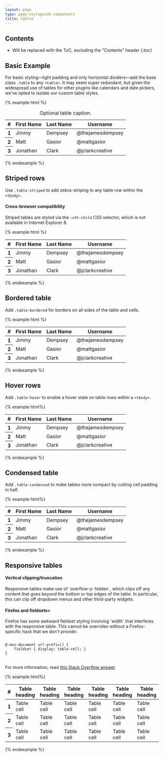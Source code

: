 ```yaml
---
layout: page
type: page-styleguide-components
title: Tables
---
```


## Contents

* Will be replaced with the ToC, excluding the "Contents" header
{:toc}

## Basic Example

For basic styling—light padding and only horizontal dividers—add the base class `.table` to any `<table>`. It may seem super redundant, but given the widespread use of tables for other plugins like calendars and date pickers, we've opted to isolate our custom table styles.


{% example html %}
<table class="table">
      <caption>Optional table caption.</caption>
      <thead>
        <tr>
          <th>#</th>
          <th>First Name</th>
          <th>Last Name</th>
          <th>Username</th>
        </tr>
      </thead>
      <tbody>
        <tr>
          <th scope="row">1</th>
          <td>Jimmy</td>
          <td>Dempsey</td>
          <td>@thejamesdempsey</td>
        </tr>
        <tr>
          <th scope="row">2</th>
          <td>Matt</td>
          <td>Gasior</td>
          <td>@mattgasior</td>
        </tr>
        <tr>
          <th scope="row">3</th>
          <td>Jonathan</td>
          <td>Clark</td>
          <td>@jclarkcreative</td>
        </tr>
      </tbody>
    </table>
{% endexample %}


## Striped rows

Use `.table-striped` to add zebra-striping to any table row within the `<tbody>`.

<div class="docs-callout docs-callout-danger">
    <h4 id="cross-browser-compatibility">Cross-browser compatibility<a class="anchorjs-link" href="#cross-browser-compatibility"><span class="anchorjs-icon"></span></a></h4>
    <p>Striped tables are styled via the <code>:nth-child</code> CSS selector, which is not available in Internet Explorer 8.</p>
</div>


{% example html %}
<table class="table  table-striped">
  <thead>
    <tr>
      <th>#</th>
      <th>First Name</th>
      <th>Last Name</th>
      <th>Username</th>
    </tr>
  </thead>
  <tbody>
    <tr>
      <th scope="row">1</th>
      <td>Jimmy</td>
      <td>Dempsey</td>
      <td>@thejamesdempsey</td>
    </tr>
    <tr>
      <th scope="row">2</th>
      <td>Matt</td>
      <td>Gasior</td>
      <td>@mattgasior</td>
    </tr>
    <tr>
      <th scope="row">3</th>
      <td>Jonathan</td>
      <td>Clark</td>
      <td>@jclarkcreative</td>
    </tr>
  </tbody>
</table>
{% endexample %}

## Bordered table

Add `.table-bordered` for borders on all sides of the table and cells.

{% example html %}
<table class="table  table-bordered">
  <thead>
    <tr>
      <th>#</th>
      <th>First Name</th>
      <th>Last Name</th>
      <th>Username</th>
    </tr>
  </thead>
  <tbody>
    <tr>
      <th scope="row">1</th>
      <td>Jimmy</td>
      <td>Dempsey</td>
      <td>@thejamesdempsey</td>
    </tr>
    <tr>
      <th scope="row">2</th>
      <td>Matt</td>
      <td>Gasior</td>
      <td>@mattgasior</td>
    </tr>
    <tr>
      <th scope="row">3</th>
      <td>Jonathan</td>
      <td>Clark</td>
      <td>@jclarkcreative</td>
    </tr>
  </tbody>
</table>
{% endexample %}


## Hover rows

Add `.table-hover` to enable a hover state on table rows within a `<tbody>`.

{% example html%}
<table class="table  table-hover">
  <thead>
    <tr>
      <th>#</th>
      <th>First Name</th>
      <th>Last Name</th>
      <th>Username</th>
    </tr>
  </thead>
  <tbody>
    <tr>
      <th scope="row">1</th>
      <td>Jimmy</td>
      <td>Dempsey</td>
      <td>@thejamesdempsey</td>
    </tr>
    <tr>
      <th scope="row">2</th>
      <td>Matt</td>
      <td>Gasior</td>
      <td>@mattgasior</td>
    </tr>
    <tr>
      <th scope="row">3</th>
      <td>Jonathan</td>
      <td>Clark</td>
      <td>@jclarkcreative</td>
    </tr>
  </tbody>
</table>
{% endexample %}


## Condensed table

Add `.table-condensed` to make tables more compact by cutting cell padding in half.

{% example html%}
<table class="table  table-condensed">
  <thead>
    <tr>
      <th>#</th>
      <th>First Name</th>
      <th>Last Name</th>
      <th>Username</th>
    </tr>
  </thead>
  <tbody>
    <tr>
      <th scope="row">1</th>
      <td>Jimmy</td>
      <td>Dempsey</td>
      <td>@thejamesdempsey</td>
    </tr>
    <tr>
      <th scope="row">2</th>
      <td>Matt</td>
      <td>Gasior</td>
      <td>@mattgasior</td>
    </tr>
    <tr>
      <th scope="row">3</th>
      <td>Jonathan</td>
      <td>Clark</td>
      <td>@jclarkcreative</td>
    </tr>
  </tbody>
</table>
{% endexample %}


## Responsive tables

<div class="docs-callout docs-callout-warning">
    <h4 id="cross-browser-compatibility">Vertical clipping/truncation<span class="anchorjs-icon"></span></a></h4>
    <p>Responsive tables make use of `overflow-y: hidden`, which clips off any content that goes beyond the bottom or top edges of the table. In particular, this can clip off dropdown menus and other third-party widgets.</p>
</div>

<div class="docs-callout docs-callout-warning">
    <h4 id="cross-browser-compatibility">Firefox and fieldsets><span class="anchorjs-icon"></span></a></h4>
    <p>Firefox has some awkward fieldset styling involving `width` that interferes with the responsive table. This cannot be overriden without a Firefox-specific hack that we don't provide:</p>
<pre><code class="language-scss">
@-moz-document url-prefix() {
    fieldset { display: table-cell; }
}
</code>
</pre>
    For more information, read <a href="http://stackoverflow.com/questions/17408815/fieldset-resizes-wrong-appears-to-have-unremovable-min-width-min-content/17863685#17863685">this Stack Overflow answer</a>
</div>

{% example html%}
<div class="table-responsive">
      <table class="table">
        <thead>
          <tr>
            <th>#</th>
            <th>Table heading</th>
            <th>Table heading</th>
            <th>Table heading</th>
            <th>Table heading</th>
            <th>Table heading</th>
            <th>Table heading</th>
          </tr>
        </thead>
        <tbody>
          <tr>
            <th scope="row">1</th>
            <td>Table cell</td>
            <td>Table cell</td>
            <td>Table cell</td>
            <td>Table cell</td>
            <td>Table cell</td>
            <td>Table cell</td>
          </tr>
          <tr>
            <th scope="row">2</th>
            <td>Table cell</td>
            <td>Table cell</td>
            <td>Table cell</td>
            <td>Table cell</td>
            <td>Table cell</td>
            <td>Table cell</td>
          </tr>
          <tr>
            <th scope="row">3</th>
            <td>Table cell</td>
            <td>Table cell</td>
            <td>Table cell</td>
            <td>Table cell</td>
            <td>Table cell</td>
            <td>Table cell</td>
          </tr>
        </tbody>
      </table>
    </div>
{% endexample %}
